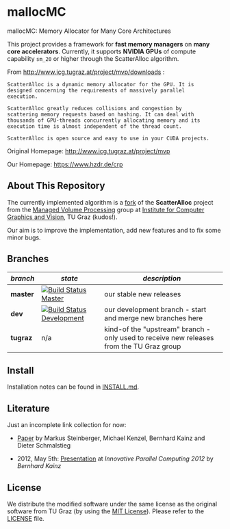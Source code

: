 mallocMC
=============

mallocMC: Memory Allocator for Many Core Architectures

This project provides a framework for **fast memory managers** on **many core
accelerators**. Currently, it supports **NVIDIA GPUs** of compute capability
`sm_20` or higher through the ScatterAlloc algorithm.

From http://www.icg.tugraz.at/project/mvp/downloads :
```quote
ScatterAlloc is a dynamic memory allocator for the GPU. It is
designed concerning the requirements of massively parallel
execution.

ScatterAlloc greatly reduces collisions and congestion by
scattering memory requests based on hashing. It can deal with
thousands of GPU-threads concurrently allocating memory and its
execution time is almost independent of the thread count.

ScatterAlloc is open source and easy to use in your CUDA projects.
```

Original Homepage: http://www.icg.tugraz.at/project/mvp

Our Homepage: https://www.hzdr.de/crp


About This Repository
---------------------

The currently implemented algorithm is a
[fork](https://en.wikipedia.org/wiki/Fork_%28software_development%29)
of the **ScatterAlloc** project from the
[Managed Volume Processing](http://www.icg.tugraz.at/project/mvp)
group at [Institute for Computer Graphics and Vision](http://www.icg.tugraz.at),
TU Graz (kudos!).

Our aim is to improve the implementation, add new features and to fix some
minor bugs.


Branches
--------

| *branch*    | *state* | *description*           |
| ----------- | ------- | ----------------------- |
| **master**  | [![Build Status Master](https://travis-ci.org/ComputationalRadiationPhysics/scatteralloc.png?branch=master)](https://travis-ci.org/ComputationalRadiationPhysics/scatteralloc "master") | our stable new releases |
| **dev**     | [![Build Status Development](https://travis-ci.org/ComputationalRadiationPhysics/scatteralloc.png?branch=dev)](https://travis-ci.org/ComputationalRadiationPhysics/scatteralloc "dev") | our development branch - start and merge new branches here |
| **tugraz**  | n/a | kind-of the "upstream" branch - only used to receive new releases from the TU Graz group |


Install
-------

Installation notes can be found in [INSTALL.md](INSTALL.md).


Literature
----------

Just an incomplete link collection for now:

- [Paper](http://www.icg.tugraz.at/Members/steinber/scatteralloc-1) by
  Markus Steinberger, Michael Kenzel, Bernhard Kainz and Dieter Schmalstieg

- 2012, May 5th: [Presentation](http://innovativeparallel.org/Presentations/inPar_kainz.pdf)
        at *Innovative Parallel Computing 2012* by *Bernhard Kainz*


License
-------

We distribute the modified software under the same license as the
original software from TU Graz (by using the
[MIT License](https://en.wikipedia.org/wiki/MIT_License)).
Please refer to the [LICENSE](LICENSE) file.
